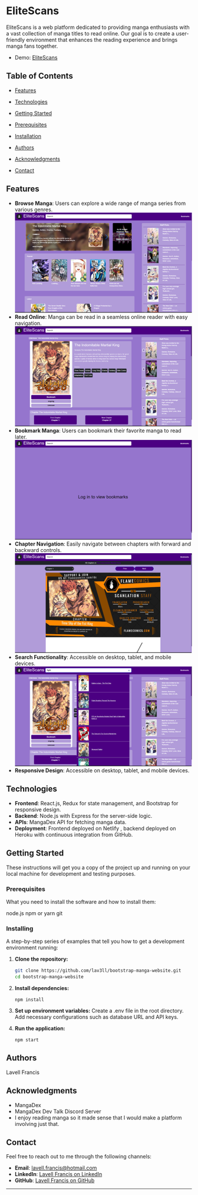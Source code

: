 # EliteScans

EliteScans is a web platform dedicated to providing manga enthusiasts with a vast collection of manga titles to read online. Our goal is to create a user-friendly environment that enhances the reading experience and brings manga fans together.

- Demo: [EliteScans](https://elitescans.netlify.app/)

## Table of Contents

- [Features](#features)
- [Technologies](#technologies)
- [Getting Started](#getting-started)
- [Prerequisites](#prerequisites)
- [Installation](#installing)
- [Authors](#authors)
- [Acknowledgments](#acknowledgments)

- [Contact](#contact)

## Features

- **Browse Manga**: Users can explore a wide range of manga series from various genres.
  ![Alt text](./src/assets/home-sc.png 'Home Page')
- **Read Online**: Manga can be read in a seamless online reader with easy navigation.
  ![Alt text](./src/assets/info-sc.png 'Manga Info')
- **Bookmark Manga**: Users can bookmark their favorite manga to read later.
  ![Alt text](./src/assets/bookmark-sc.png 'Bookmarks')
- **Chapter Navigation**: Easily navigate between chapters with forward and backward controls.
  ![Alt text](./src/assets/chapter-sc.png 'Chapters')
- **Search Functionality**: Accessible on desktop, tablet, and mobile devices.
  ![Alt text](./src/assets/search-sc.png 'Chapters')
- **Responsive Design**: Accessible on desktop, tablet, and mobile devices.

## Technologies

- **Frontend**: React.js, Redux for state management, and Bootstrap for responsive design.
- **Backend**: Node.js with Express for the server-side logic.
- **APIs**: MangaDex API for fetching manga data.
- **Deployment**: Frontend deployed on Netlify , backend deployed on Heroku with continuous integration from GitHub.

## Getting Started

These instructions will get you a copy of the project up and running on your local machine for development and testing purposes.

### Prerequisites

What you need to install the software and how to install them:

node.js
npm or yarn
git

### Installing

A step-by-step series of examples that tell you how to get a development environment running:

1. **Clone the repository:**

   ```bash
   git clone https://github.com/lav3ll/bootstrap-manga-website.git
   cd bootstrap-manga-website
   ```

2. **Install dependencies:**

   ```
   npm install
   ```

3. **Set up environment variables:**
   Create a .env file in the root directory.
   Add necessary configurations such as database URL and API keys.

4. **Run the application:**

   ```
   npm start
   ```

## Authors

Lavell Francis

## Acknowledgments

- MangaDex
- MangaDex Dev Talk Discord Server
- I enjoy reading manga so it made sense that I would make a platform involving just that.

## Contact

Feel free to reach out to me through the following channels:

- **Email**: lavell.francis@hotmail.com
- **LinkedIn**: [Lavell Francis on LinkedIn](https://www.linkedin.com/in/lavell-francis)
- **GitHub**: [Lavell Francis on GitHub](https://github.com/lav3ll)

---
